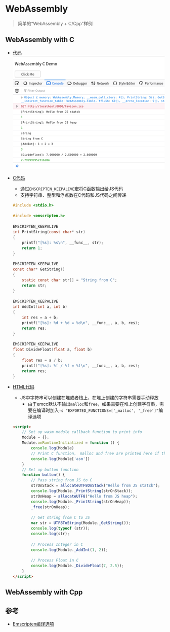 # WebAssembly

> 简单的“WebAssembly + C/Cpp”样例

## WebAssembly with C
* [代码](https://github.com/LittleBee1024/learning_book/tree/main/docs/demos/webassembly/code/hello_c)
    ![web_c](./images/web_c.png)
* [C代码](./code/hello_c/api.c)
    * 通过`EMSCRIPTEN_KEEPALIVE`宏将C函数输出给JS代码
    * 支持字符串、整型和浮点数在C代码和JS代码之间传递
    ```c
    #include <stdio.h>

    #include <emscripten.h>

    EMSCRIPTEN_KEEPALIVE
    int PrintString(const char* str)
    {
        printf("[%s]: %s\n", __func__, str);
        return 1;
    }

    EMSCRIPTEN_KEEPALIVE
    const char* GetString()
    {
        static const char str[] = "String from C";
        return str;
    }

    EMSCRIPTEN_KEEPALIVE
    int AddInt(int a, int b)
    {
        int res = a + b;
        printf("[%s]: %d + %d = %d\n", __func__, a, b, res);
        return res;
    }

    EMSCRIPTEN_KEEPALIVE
    float DivideFloat(float a, float b)
    {
        float res = a / b;
        printf("[%s]: %f / %f = %f\n", __func__, a, b, res);
        return res;
    }
    ```

* [HTML代码](./code/hello_c/index.html)
    * JS中字符串可以创建在堆或者栈上，在堆上创建的字符串需要手动释放
        * 由于emcc默认不输出`malloc`和`free`，如果需要在堆上创建字符串，需要在编译时加入`-s "EXPORTED_FUNCTIONS=['_malloc', '_free']"`编译选项
    ```html
    <script>
        // Set up wasm module callback function to print info
        Module = {};
        Module.onRuntimeInitialized = function () {
            console.log(Module)
            // Print C function， malloc and free are printed here if they are exported intentionally
            console.log(Module['asm'])
        }
        // Set up button function
        function button() {
            // Pass string from JS to C
            strOnStack = allocateUTF8OnStack("Hello from JS statck");
            console.log(Module._PrintString(strOnStack));
            strOnHeap = allocateUTF8("Hello from JS heap");
            console.log(Module._PrintString(strOnHeap));
            _free(strOnHeap);

            // Get string from C to JS
            var str = UTF8ToString(Module._GetString());
            console.log(typeof (str));
            console.log(str);

            // Process Integer in C
            console.log(Module._AddInt(1, 2));

            // Process Float in C
            console.log(Module._DivideFloat(7, 2.5));
        }
    </script>
    ```

## WebAssembly with Cpp

## 参考
* [Emscripten编译选项](https://emscripten.org/docs/tools_reference/emcc.html)

